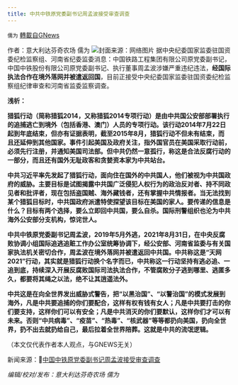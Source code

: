 ```yaml
---
title: 中共中铁原党委副书记周孟波接受审查调查
---
```

`儒为` [轉載自GNews](https://gnews.org/zh-hans/1562257/)

作者：意大利达芬奇农场 儒为
![](https://assets.gnews.org/wp-content/uploads/2021/09/周孟波.jpeg)封面来源：网络图片
据中央纪委国家监委驻国资委纪检监察组、河南省纪委监委消息：中国铁路工程集团有限公司原党委副书记，中国中铁股份有限公司原党委副书记、执行董事周孟波涉嫌严重违纪违法，**经国际执法合作在境外落网并被遣返回国**，目前正接受中央纪委国家监委驻国资委纪检监察组纪律审查和河南省监委监察调查。

**浅析：**

**猎狐行动（简称猎狐2014，又称猎狐2014专项行动）是由中共国公安部部署执行的追捕逃亡到境外（包括香港、澳门）人员的专项行动。该行动2014年7月22日起到年底结束，但亦有证据表明，截至2015年8月，猎狐行动不但未有结束，而且还延伸到其他国家。事件引起美国及政府关注，指外国官员在美国采取行动前，必须先行注册，并通知美国司法部。但中共仍然一意孤行，称这是合法反腐行动的一部分，而且还有国外无耻政客和贪婪资本家为中共站台。**

**中共习近平率先发起了猎狐行动，面向住在国外的中共国人，他们被视为中共国政府的威胁。主要目标是试图揭露中共国广泛侵犯人权行为的政治反对者、持不同政见者和批评者，现在包括盗国贼、海外藏钱者，还有掌握中共情报者。当无法找到某个猎狐目标时，中共国政府派遣特使探望该目标在美国的家人。要传递的信息是什么？目标有两个选择，要么立即回中共国，要么自杀。国际刑警组织也沦为中共海外公安部分支机构，惊诧世人。**

**中共中铁原党委副书记周孟波，2019年5月外逃，2021年8月31日，在中央反腐败协调小组国际追逃追赃工作办公室统筹协调下，经公安部、河南省监委与有关国家执法机关密切合作，周孟波在境外落网并被遣返回中共国。中共称这是“天网2021”行动，其实就是猎狐行动换个名字而已，中共称这一行动坚持有逃必追、一追到底，持续深入开展反腐败国际司法执法合作，不管腐败分子逃到哪里、逃匿多久，都要将其绳之以法，绝不让其逍遥法外。**

**中共这是在向全世界发出威胁式警告，把“以黑治国”、“以警治国”的模式发展到海外，凡是中共要追捕的你们要配合，这样有权有钱有女人；凡是中共要打击的你们要支持，这样你们可以有安全；凡是中共消灭的你们要默认，这样你们才可以有未来。否则“中共病毒”、“疫苗”、“热毒”、“核武器”等等都扔向美国，扔向全世界，扔不出去就扔给自己，最后拉着全世界陪葬。这就是中共的流氓逻辑。**

（本文仅代表作者本人观点，与GNEWS无关）

新闻来源：🔗[中国中铁原党委副书记周孟波接受审查调查](http://www.news.cn/2021-09/29/c_1127916009.htm)

*编辑/校对/发布：意大利达芬奇农场 儒为*
